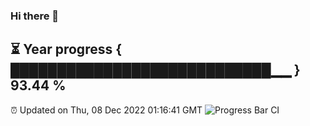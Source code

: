 ### Hi there 👋
⏳ Year progress { ████████████████████████████▁▁ } 93.44 %
---
⏰ Updated on Thu, 08 Dec 2022 01:16:41 GMT
![Progress Bar CI](https://github.com/liununu/liununu/workflows/Progress%20Bar%20CI/badge.svg)
